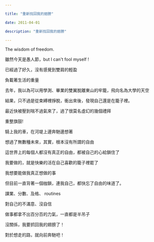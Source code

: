 ```yaml
---

title: "重新找回我的翅膀"

date: 2011-04-01

description: "重新找回我的翅膀"

---
```




The wisdom of freedom.  

  

雖然今天是愚人節，but I can't fool myself !  

  

已經過了好久，沒有感覺到雙肩的輕盈  

  

負載著生活的重量  

  

去年，我以為可以用學測、畢業的雙翼脫離東山的牢籠，飛向名為大學的天空  

  

結果，只不過是從束縛裡掙脫，衝出來後，發現自己還是在籠子裡。  

  

  

最近快被壓到喘不過氣來了，過了很莫名虛幻的幾個禮拜  

  

重整旗鼓!  

  

騎上我的車，在河堤上邊奔馳邊想著  

  

想過了無數種未來，其實，根本沒有所謂的自由  

  

這世界上的每個人都沒有真正的自由，都被自己的心給鎖住了  

  

我要做的，就是快樂的活在自己喜歡的籠子裡罷了  

  

我想要能做我真正想做的事  

  

但目前一直背著一個枷鎖，連我自己，都快忘了自由的味道了。  

  

  

課業、分數、及格、 routines  

  

對自己的不滿意、沒自信  

  

做事都拿不出百分百的力氣，一直都是半吊子  

  

  

  

  

  

  

  

  

  

  

沒關係，我要抓回我的翅膀了！  

  

對於想走的路，就向前奔馳吧！  

  




